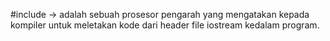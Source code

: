 #include<iostream> -> adalah sebuah prosesor pengarah yang mengatakan kepada kompiler untuk meletakan kode dari header file iostream kedalam program.